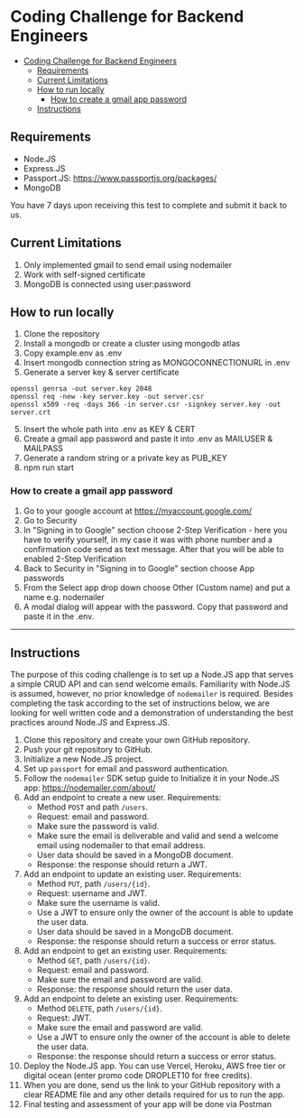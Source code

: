 # Coding Challenge for Backend Engineers

- [Coding Challenge for Backend Engineers](#coding-challenge-for-backend-engineers)
  - [Requirements](#requirements)
  - [Current Limitations](#current-limitations)
  - [How to run locally](#how-to-run-locally)
    - [How to create a gmail app password](#how-to-create-a-gmail-app-password)
  - [Instructions](#instructions)

## Requirements
- Node.JS 
- Express.JS 
- Passport.JS: https://www.passportjs.org/packages/
- MongoDB 

You have 7 days upon receiving this test to complete and submit it back to us.

## Current Limitations

1. Only implemented gmail to send email using nodemailer
2. Work with self-signed certificate
3. MongoDB is connected using user:password

## How to run locally

1. Clone the repository
2. Install a mongodb or create a cluster using mongodb atlas
3. Copy example.env as .env
4. Insert mongodb connection string as MONGOCONNECTIONURL in .env
5. Generate a server key & server certificate
```
openssl genrsa -out server.key 2048
openssl req -new -key server.key -out server.csr
openssl x509 -req -days 366 -in server.csr -signkey server.key -out server.crt
```
5. Insert the whole path into .env as KEY & CERT
6. Create a gmail app password and paste it into .env as MAILUSER & MAILPASS
7. Generate a random string or a private key as PUB_KEY
8. npm run start

### How to create a gmail app password

1. Go to your google account at https://myaccount.google.com/
2. Go to Security
3. In "Signing in to Google" section choose 2-Step Verification - here you have to verify yourself, in my case it was with phone number and a confirmation code send as text message. After that you will be able to enabled 2-Step Verification
4. Back to Security in "Signing in to Google" section choose App passwords
5. From the Select app drop down choose Other (Custom name) and put a name e.g. nodemailer
6. A modal dialog will appear with the password. Copy that password and paste it in the .env.

---

## Instructions
The purpose of this coding challenge is to set up a Node.JS app that serves a simple CRUD API and can send welcome emails. Familiarity with Node.JS is assumed, however, no prior knowledge of `nodemailer` is required. Besides completing the task according to the set of instructions below, we are looking for well written code and a demonstration of understanding the best practices around Node.JS and Express.JS.

1. Clone this repository and create your own GitHub repository.
2. Push your git repository to GitHub.
3. Initialize a new Node.JS project.
4. Set up `passport` for email and password authentication. 
5. Follow the `nodemailer` SDK setup guide to Initialize it in your Node.JS app: https://nodemailer.com/about/
6. Add an endpoint to create a new user. Requirements: 
    - Method `POST` and path `/users`.
    - Request: email and password.
    - Make sure the password is valid.
    - Make sure the email is deliverable and valid and send a welcome email using nodemailer to that email address.
    - User data should be saved in a MongoDB document.
    - Response: the response should return a JWT.
7. Add an endpoint to update an existing user. Requirements: 
    - Method `PUT`, path `/users/{id}`.
    - Request: username and JWT.
    - Make sure the username is valid.
    - Use a JWT to ensure only the owner of the account is able to update the user data.
    - User data should be saved in a MongoDB document.
    - Response: the response should return a success or error status.
8. Add an endpoint to get an existing user. Requirements: 
    - Method `GET`, path `/users/{id}`.
    - Request: email and password. 
    - Make sure the email and password are valid.
    - Response: the response should return the user data.
9. Add an endpoint to delete an existing user. Requirements: 
    - Method `DELETE`, path `/users/{id}`.
    - Request: JWT. 
    - Make sure the email and password are valid.
    - Use a JWT to ensure only the owner of the account is able to delete the user data.
    - Response: the response should return a success or error status.
10. Deploy the Node.JS app. You can use Vercel, Heroku, AWS free tier or digital ocean (enter promo code DROPLET10 for free credits).
11. When you are done, send us the link to your GitHub repository with a clear README file and any other details required for us to run the app.
12. Final testing and assessment of your app will be done via Postman



